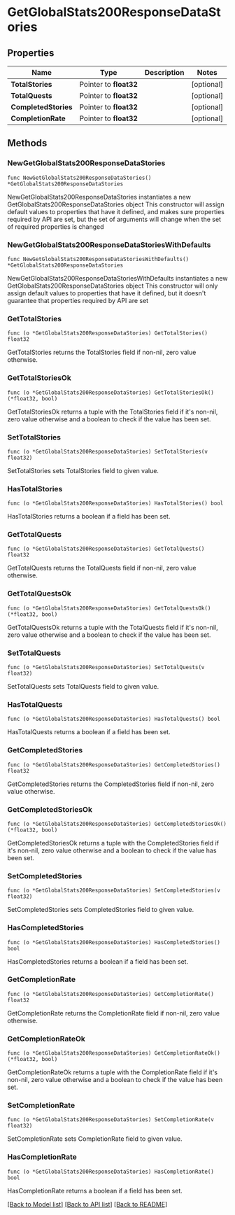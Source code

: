 # GetGlobalStats200ResponseDataStories

## Properties

Name | Type | Description | Notes
------------ | ------------- | ------------- | -------------
**TotalStories** | Pointer to **float32** |  | [optional] 
**TotalQuests** | Pointer to **float32** |  | [optional] 
**CompletedStories** | Pointer to **float32** |  | [optional] 
**CompletionRate** | Pointer to **float32** |  | [optional] 

## Methods

### NewGetGlobalStats200ResponseDataStories

`func NewGetGlobalStats200ResponseDataStories() *GetGlobalStats200ResponseDataStories`

NewGetGlobalStats200ResponseDataStories instantiates a new GetGlobalStats200ResponseDataStories object
This constructor will assign default values to properties that have it defined,
and makes sure properties required by API are set, but the set of arguments
will change when the set of required properties is changed

### NewGetGlobalStats200ResponseDataStoriesWithDefaults

`func NewGetGlobalStats200ResponseDataStoriesWithDefaults() *GetGlobalStats200ResponseDataStories`

NewGetGlobalStats200ResponseDataStoriesWithDefaults instantiates a new GetGlobalStats200ResponseDataStories object
This constructor will only assign default values to properties that have it defined,
but it doesn't guarantee that properties required by API are set

### GetTotalStories

`func (o *GetGlobalStats200ResponseDataStories) GetTotalStories() float32`

GetTotalStories returns the TotalStories field if non-nil, zero value otherwise.

### GetTotalStoriesOk

`func (o *GetGlobalStats200ResponseDataStories) GetTotalStoriesOk() (*float32, bool)`

GetTotalStoriesOk returns a tuple with the TotalStories field if it's non-nil, zero value otherwise
and a boolean to check if the value has been set.

### SetTotalStories

`func (o *GetGlobalStats200ResponseDataStories) SetTotalStories(v float32)`

SetTotalStories sets TotalStories field to given value.

### HasTotalStories

`func (o *GetGlobalStats200ResponseDataStories) HasTotalStories() bool`

HasTotalStories returns a boolean if a field has been set.

### GetTotalQuests

`func (o *GetGlobalStats200ResponseDataStories) GetTotalQuests() float32`

GetTotalQuests returns the TotalQuests field if non-nil, zero value otherwise.

### GetTotalQuestsOk

`func (o *GetGlobalStats200ResponseDataStories) GetTotalQuestsOk() (*float32, bool)`

GetTotalQuestsOk returns a tuple with the TotalQuests field if it's non-nil, zero value otherwise
and a boolean to check if the value has been set.

### SetTotalQuests

`func (o *GetGlobalStats200ResponseDataStories) SetTotalQuests(v float32)`

SetTotalQuests sets TotalQuests field to given value.

### HasTotalQuests

`func (o *GetGlobalStats200ResponseDataStories) HasTotalQuests() bool`

HasTotalQuests returns a boolean if a field has been set.

### GetCompletedStories

`func (o *GetGlobalStats200ResponseDataStories) GetCompletedStories() float32`

GetCompletedStories returns the CompletedStories field if non-nil, zero value otherwise.

### GetCompletedStoriesOk

`func (o *GetGlobalStats200ResponseDataStories) GetCompletedStoriesOk() (*float32, bool)`

GetCompletedStoriesOk returns a tuple with the CompletedStories field if it's non-nil, zero value otherwise
and a boolean to check if the value has been set.

### SetCompletedStories

`func (o *GetGlobalStats200ResponseDataStories) SetCompletedStories(v float32)`

SetCompletedStories sets CompletedStories field to given value.

### HasCompletedStories

`func (o *GetGlobalStats200ResponseDataStories) HasCompletedStories() bool`

HasCompletedStories returns a boolean if a field has been set.

### GetCompletionRate

`func (o *GetGlobalStats200ResponseDataStories) GetCompletionRate() float32`

GetCompletionRate returns the CompletionRate field if non-nil, zero value otherwise.

### GetCompletionRateOk

`func (o *GetGlobalStats200ResponseDataStories) GetCompletionRateOk() (*float32, bool)`

GetCompletionRateOk returns a tuple with the CompletionRate field if it's non-nil, zero value otherwise
and a boolean to check if the value has been set.

### SetCompletionRate

`func (o *GetGlobalStats200ResponseDataStories) SetCompletionRate(v float32)`

SetCompletionRate sets CompletionRate field to given value.

### HasCompletionRate

`func (o *GetGlobalStats200ResponseDataStories) HasCompletionRate() bool`

HasCompletionRate returns a boolean if a field has been set.


[[Back to Model list]](../README.md#documentation-for-models) [[Back to API list]](../README.md#documentation-for-api-endpoints) [[Back to README]](../README.md)


